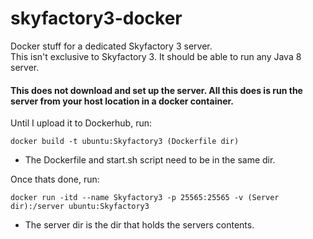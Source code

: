 # skyfactory3-docker </br>
Docker stuff for a dedicated Skyfactory 3 server. </br>
This isn't exclusive to Skyfactory 3. It should be able to run any Java 8 server.

#### This does not download and set up the server. All this does is run the server from your host location in a docker container. </br>

Until I upload it to Dockerhub, run: </br>
```
docker build -t ubuntu:Skyfactory3 (Dockerfile dir)
```
 - The Dockerfile and start.sh script need to be in the same dir. </br>

Once thats done, run: </br>
```
docker run -itd --name Skyfactory3 -p 25565:25565 -v (Server dir):/server ubuntu:Skyfactory3
```
 - The server dir is the dir that holds the servers contents. </br>
